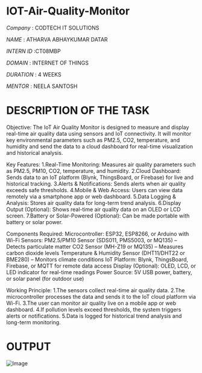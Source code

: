 # IOT-Air-Quality-Monitor

*Company* : CODTECH IT SOLUTIONS

*NAME* : ATHARVA ABHAYKUMAR DATAR

*INTERN ID* :CT08MBP

*DOMAIN* : INTERNET OF THINGS

*DURATION* : 4 WEEKS

*MENTOR* : NEELA SANTOSH

# DESCRIPTION OF THE TASK

Objective:
The IoT Air Quality Monitor is designed to measure and display real-time air quality data using sensors and IoT connectivity. It will monitor key environmental parameters such as PM2.5, CO2, temperature, and humidity and send the data to a cloud dashboard for real-time visualization and historical analysis.

Key Features:
1.Real-Time Monitoring: Measures air quality parameters such as PM2.5, PM10, CO2, temperature, and humidity.
2.Cloud Dashboard: Sends data to an IoT platform (Blynk, ThingsBoard, or Firebase) for live and historical tracking.
3.Alerts & Notifications: Sends alerts when air quality exceeds safe thresholds.
4.Mobile & Web Access: Users can view data remotely via a smartphone app or web dashboard.
5.Data Logging & Analysis: Stores air quality data for long-term trend analysis.
6.Display Output (Optional): Shows real-time air quality data on an OLED or LCD screen.
7.Battery or Solar-Powered (Optional): Can be made portable with battery or solar power.

Components Required:
Microcontroller: ESP32, ESP8266, or Arduino with Wi-Fi
Sensors: PM2.5/PM10 Sensor (SDS011, PMS5003, or MQ135) – Detects particulate matter
CO2 Sensor (MH-Z19 or MQ135) – Measures carbon dioxide levels
Temperature & Humidity Sensor (DHT11/DHT22 or BME280) – Monitors climate conditions
IoT Platform: Blynk, ThingsBoard, Firebase, or MQTT for remote data access
Display (Optional): OLED, LCD, or LED indicator for real-time readings
Power Source: 5V USB power, battery, or solar panel (for outdoor use)

Working Principle:
1.The sensors collect real-time air quality data.
2.The microcontroller processes the data and sends it to the IoT cloud platform via Wi-Fi.
3.The user can monitor air quality live on a mobile app or web dashboard.
4.If pollution levels exceed thresholds, the system triggers alerts or notifications.
5.Data is logged for historical trend analysis and long-term monitoring.

# OUTPUT

![Image](https://github.com/user-attachments/assets/fdf3664f-828c-4055-a3d4-8cdbf3527718)
